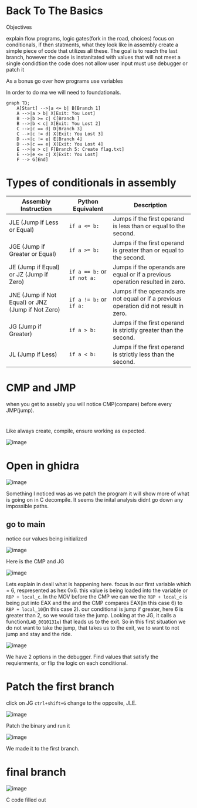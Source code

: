 # Back To The Basics

Objectives

explain flow programs, logic gates(fork in the road, choices)
focus on conditionals, if then statments, what they look like in assembly
create a simple piece of code that utilizes all these.
The goal is to reach the last branch,
however the code is instanitated with values that will not meet a single condidtion
the code does not allow user input
must use debugger or patch it

As a bonus go over how programs use variables

In order to do ma we will need to foundationals. 





```mermaid
graph TD;
    A[Start] -->|a <= b| B[Branch 1]
    A -->|a > b| X[Exit: You Lost]
    B -->|b >= c| C[Branch ]
    B -->|b < c| X[Exit: You Lost 2]
    C -->|c == d| D[Branch 3]
    C -->|c != d| X[Exit: You Lost 3]
    D -->|c != e| E[Branch 4]
    D -->|c == e| X[Exit: You Lost 4]
    E -->|e > c| F[Branch 5: Create flag.txt]
    E -->|e <= c| X[Exit: You Lost]
    F --> G[End]
```



# Types of conditionals in assembly

| Assembly Instruction | Python Equivalent   | Description                                 |
|----------------------|---------------------|---------------------------------------------|
| JLE (Jump if Less or Equal) | `if a <= b:`         | Jumps if the first operand is less than or equal to the second. |
| JGE (Jump if Greater or Equal) | `if a >= b:`         | Jumps if the first operand is greater than or equal to the second. |
| JE (Jump if Equal) or JZ (Jump if Zero) | `if a == b:` or `if not a:` | Jumps if the operands are equal or if a previous operation resulted in zero. |
| JNE (Jump if Not Equal) or JNZ (Jump if Not Zero) | `if a != b:` or `if a:`   | Jumps if the operands are not equal or if a previous operation did not result in zero. |
| JG (Jump if Greater) | `if a > b:`          | Jumps if the first operand is strictly greater than the second. |
| JL (Jump if Less) | `if a < b:`          | Jumps if the first operand is strictly less than the second. |


# CMP and JMP

when you get to assebly you will notice CMP(compare) before every JMP(jump).


#
Like always create, compile, ensure working as expected.

![image](https://github.com/dbissell6/DFIR/assets/50979196/35c94836-a863-46f3-97a0-e4cf94aabdc2)


# Open in ghidra

![image](https://github.com/dbissell6/DFIR/assets/50979196/7615a9f1-1cd2-4f3a-8d74-a6acd36b72b1)

Something I noticed was as we patch the program it will show more of what is going on in C decompile. It seems the inital analysis didnt go down any impossible paths.



## go to main

notice our values being initialized

![image](https://github.com/dbissell6/DFIR/assets/50979196/a540b6ce-a238-485c-b081-3df041230ea7)

Here is the CMP and JG

![image](https://github.com/dbissell6/DFIR/assets/50979196/25b2f3c2-cd29-4046-ae58-bfeadd669164)


Lets explain in deail what is happening here. focus in our first variable which = 6, respresented as hex 0x6. this value is being loaded into the variable or `RBP + local_c`. In the MOV before the CMP we can we the `RBP + local_c` is being put into EAX and the
and the CMP compares EAX(in this case 6) to `RBP + local_10`(in this case 2). our conditional is jump if greater, here 6 is greater than 2, so we would take the jump. 
Looking at the JG, it calls a function(`LAB_0010131e`) that leads us to the exit. So in this first situation we do not want to take the jump, that takes us to the exit, we to want to not jump and stay and the ride. 

![image](https://github.com/dbissell6/DFIR/assets/50979196/d6ff1730-0e08-48f3-bc9a-d2b1abab261b)

We have 2 options in the debugger. Find values that satisfy the requierments, or flip the logic on each conditional.

# Patch the first branch


click on JG `ctrl+shift+G` change to the opposite, JLE.

![image](https://github.com/dbissell6/DFIR/assets/50979196/a5e97dcd-6062-40a1-bd19-76d0c98d1879)

Patch the binary and run it

![image](https://github.com/dbissell6/DFIR/assets/50979196/3d9f044f-a1ce-4a02-a7c1-e4774baf2263)

We made it to the first branch. 

# final branch

![image](https://github.com/dbissell6/DFIR/assets/50979196/485d1a61-c674-4272-b5cb-92aed90679a4)

C code filled out
